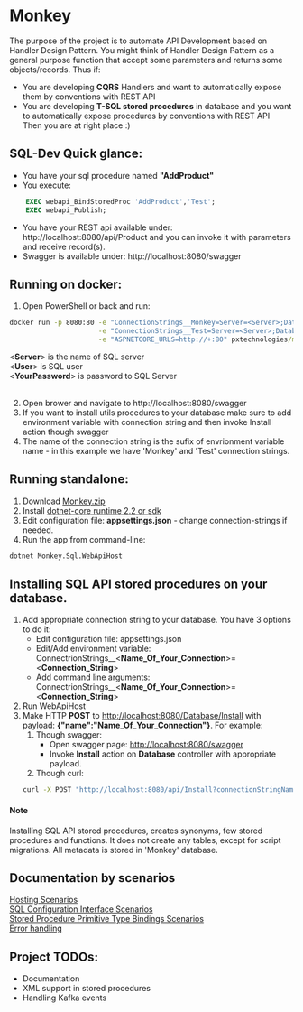 # Monkey
The purpose of the project is to automate API Development based on Handler Design Pattern. You might think of Handler Design Pattern as a general purpose function that accept some parameters and returns some objects/records. Thus if:
* You are developing **CQRS** Handlers and want to automatically expose them by conventions with REST API 
* You are developing **T-SQL stored procedures** in database and you want to automatically expose procedures by conventions with REST API <br/>
Then you are at right place :)

## SQL-Dev Quick glance:
* You have your sql procedure named **"AddProduct"**
* You execute:
```sql
	EXEC webapi_BindStoredProc 'AddProduct','Test';
	EXEC webapi_Publish;
```
* You have your REST api available under: http://localhost:8080/api/Product and you can invoke it with parameters and receive record(s).
* Swagger is available under: http://localhost:8080/swagger

## Running on docker:
1. Open PowerShell or back and run:
```cmd
docker run -p 8080:80 -e "ConnectionStrings__Monkey=Server=<Server>;Database=Monkey;User=<User>;Password=<YourPassword>" \
					  -e "ConnectionStrings__Test=Server=<Server>;Database=Test;User=<User>;Password=<YourPassword>" \
					  -e "ASPNETCORE_URLS=http://+:80" pxtechnologies/monkey
```
   \<**Server**\> is the name of SQL server <br/>
   \<**User**\> is SQL user<br/>
   \<**YourPassword**\> is password to SQL Server<br/><br/>
	
2. Open brower and navigate to http://localhost:8080/swagger
3. If you want to install utils procedures to your database make sure to add environment variable with connection string and then invoke Install action though swagger
4. The name of the connection string is the sufix of envrionment variable name - in this example we have 'Monkey' and 'Test' connection strings.

## Running standalone:
1. Download [Monkey.zip](https://github.com/pxtechnologies/Monkey/blob/master/bundle/Monkey.Sql.WebApiHost.zip)
2. Install [dotnet-core runtime 2.2 or sdk](https://dotnet.microsoft.com/download)
3. Edit configuration file: **appsettings.json** - change connection-strings if needed.
4. Run the app from command-line:
```cmd
dotnet Monkey.Sql.WebApiHost
```

## Installing SQL API stored procedures on your database.
1. Add appropriate connection string to your database. You have 3 options to do it:
	- Edit configuration file: appsettings.json
	- Edit/Add environment variable: ConnectrionStrings__\<**Name_Of_Your_Connection**\>=\<**Connection_String**\>
	- Add command line arguments:  ConnectrionStrings__\<**Name_Of_Your_Connection**\>=\<**Connection_String**\>
2. Run WebApiHost
3. Make HTTP **POST** to [http://localhost:8080/Database/Install](http://localhost:8080/Database/Install) with payload: **{"name":"Name_Of_Your_Connection"}**. For example:
	1. Though swagger:
		- Open swagger page: [http://localhost:8080/swagger](http://localhost:8080/swagger) 
		- Invoke **Install** action on **Database** controller with appropriate payload.
	2. Though curl: 
	```cmd
	curl -X POST "http://localhost:8080/api/Install?connectionStringName=**Name_Of_Your_Connection**" -H "accept: application/json"
	```
#### Note
Installing SQL API stored procedures, creates synonyms, few stored procedures and functions. It does not create any tables, except for script migrations. All metadata is stored in 'Monkey' database.

## Documentation by scenarios
[Hosting Scenarios](https://github.com/pxtechnologies/Monkey/blob/master/src/Monkey/Docs/Bootstrapping.md)<br/>
[SQL Configuration Interface Scenarios](https://github.com/pxtechnologies/Monkey/blob/master/src/Monkey/Docs/SqlConfigurationInterface.md)<br/>
[Stored Procedure Primitive Type Bindings Scenarios](https://github.com/pxtechnologies/Monkey/blob/master/src/Monkey/Docs/PrimitiveInvocations.md)<br/>
[Error handling](https://github.com/pxtechnologies/Monkey/blob/master/src/Monkey/Docs/ErrorHandling.md)<br/>

## Project TODOs:
* Documentation
* XML support in stored procedures
* Handling Kafka events
